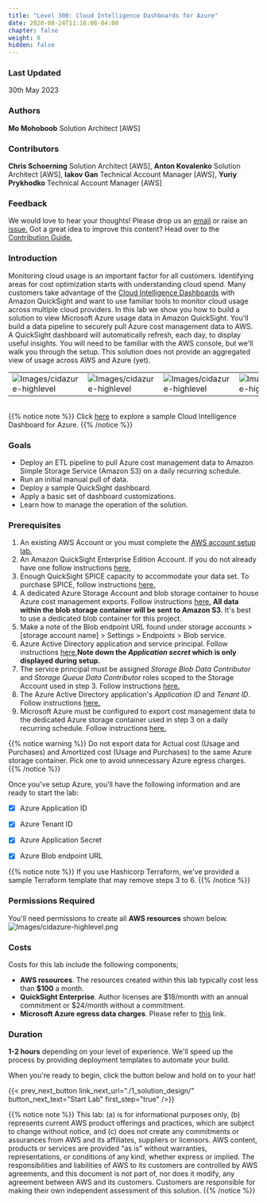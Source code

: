 ```yaml
---
title: "Level 300: Cloud Intelligence Dashboards for Azure"
date: 2020-08-24T11:16:08-04:00
chapter: false
weight: 8
hidden: false
---
```


### Last Updated

30th May 2023

### Authors

**Mo Mohoboob** Solution Architect [AWS]

### Contributors
**Chris Schoerning** Solution Architect [AWS], **Anton Kovalenko** Solution Architect [AWS], **Iakov Gan** Technical Account Manager [AWS], **Yuriy Prykhodko** Technical Account Manager [AWS]

### Feedback

We would love to hear your thoughts! Please drop us an [email](mailto:cloud-intelligence-dashboards@amazon.com) or raise an [issue.](/contributing/02_reportingbugs/) Got a great idea to improve this content? Head over to the [Contribution Guide.](/contributing/)

### Introduction
Monitoring cloud usage is an important factor for all customers. Identifying areas for cost optimization starts with understanding cloud spend. Many customers take advantage of the [Cloud Intelligence Dashboards](/cost/200_labs/200_cloud_intelligence/) with Amazon QuickSight and want to use familiar tools to monitor cloud usage across multiple cloud providers. In this lab we show you how to build a solution to view Microsoft Azure usage data in Amazon QuickSight. You'll build a data pipeline to securely pull Azure cost management data to AWS. A QuickSight dashboard will automatically refresh, each day, to display useful insights. You will need to be familiar with the AWS console, but we'll walk you through the setup. This solution does not provide an aggregated view of usage across AWS and Azure (yet).

| | | | |
|-|-|-|-|
|![Images/cidazure-highlevel](/Cost/300_Cloud_Intelligence_Dashboard_for_Azure/Images/cidazure-dashboard-1.png?width=500px)|![Images/cidazure-highlevel](/Cost/300_Cloud_Intelligence_Dashboard_for_Azure/Images/cidazure-dashboard-2.png?width=500px)|![Images/cidazure-highlevel](/Cost/300_Cloud_Intelligence_Dashboard_for_Azure/Images/cidazure-dashboard-3.png?width=500px)|![Images/cidazure-highlevel](/Cost/300_Cloud_Intelligence_Dashboard_for_Azure/Images/cidazure-dashboard-4.png?width=500px)|

| | | | |
|-|-|-|-|

{{% notice note %}}
Click [here](https://d1s0yx3p3y3rah.cloudfront.net/anonymous-embed?dashboard=cid-for-azure) to explore a sample Cloud Intelligence Dashboard for Azure.
{{% /notice %}}

### Goals

* Deploy an ETL pipeline to pull Azure cost management data to Amazon Simple Storage Service (Amazon S3) on a daily recurring schedule.
* Run an initial manual pull of data.
* Deploy a sample QuickSight dashboard.
* Apply a basic set of dashboard customizations.
* Learn how to manage the operation of the solution.

### Prerequisites

1. An existing AWS Account or you must complete the [AWS account setup lab.](/cost/100_labs/100_1_aws_account_setup/)
2. An Amazon QuickSight Enterprise Edition Account. If you do not already have one follow instructions [here.](https://aws.amazon.com/premiumsupport/knowledge-center/quicksight-enterprise-account/)
3. Enough QuickSight SPICE capacity to accommodate your data set. To purchase SPICE, follow instructions [here.](https://docs.aws.amazon.com/quicksight/latest/user/managing-spice-capacity.html#spice-capacity-purchasing)
4. A dedicated Azure Storage Account and blob storage container to house Azure cost management exports. Follow instructions [here.](https://learn.microsoft.com/en-us/azure/storage/common/storage-account-create?tabs=azure-portal) **All data within the blob storage container will be sent to Amazon S3**. It's best to use a dedicated blob container for this project.
5. Make a note of the Blob endpoint URL found under storage accounts > [storage account name] > Settings > Endpoints > Blob service.
6. Azure Active Directory application and service principal. Follow instructions [here.](https://learn.microsoft.com/en-us/azure/active-directory/develop/howto-create-service-principal-portal)**Note down the *Application secret* which is only displayed during setup.**
7. The service principal must be assigned *Storage Blob Data Contributor* and *Storage Queue Data Contributor* roles scoped to the Storage Account used in step 3. Follow instructions [here.](https://learn.microsoft.com/en-us/azure/storage/blobs/assign-azure-role-data-access?tabs=portal)
8. The Azure Active Directory application's *Application ID* and *Tenant ID*. Follow instructions [here.](https://learn.microsoft.com/en-us/azure/active-directory/develop/howto-create-service-principal-portal#sign-in-to-the-application)
9. Microsoft Azure must be configured to export cost management data to the dedicated Azure storage container used in step 3 on a daily recurring schedule. Follow instructions [here.](https://learn.microsoft.com/en-us/azure/cost-management-billing/costs/tutorial-export-acm-data?tabs=azure-portal)

{{% notice warning %}}
Do not export data for Actual cost (Usage and Purchases) and Amortized cost (Usage and Purchases) to the same Azure storage container. Pick one to avoid unnecessary Azure egress charges.
{{% /notice %}} 

Once you've setup Azure, you'll have the following information and are ready to start the lab:

- [x] Azure Application ID
- [x] Azure Tenant ID
- [x] Azure Application Secret
- [x] Azure Blob endpoint URL


{{% notice note %}}
If you use Hashicorp Terraform, we've provided a sample Terraform template that may remove steps 3 to 6.
{{% /notice %}} 

### Permissions Required

You'll need permissions to create all **AWS resources** shown below.
![Images/cidazure-highlevel.png](/Cost/300_Cloud_Intelligence_Dashboard_for_Azure/Images/cidazure-highlevel.png)

### Costs

Costs for this lab include the following components;

* **AWS resources**. The resources created within this lab typically cost less than **$100** a month. 
* **QuickSight Enterprise**. Author licenses are $18/month with an annual commitment or $24/month without a commitment.
* **Microsoft Azure egress data charges**. Please refer to [this](https://azure.microsoft.com/en-us/pricing/details/bandwidth/) link.

### Duration

**1-2 hours** depending on your level of experience. We'll speed up the process by providing deployment templates to automate your build.

When you're ready to begin, click the button below and hold on to your hat!

{{< prev_next_button link_next_url="./1_solution_design/" button_next_text="Start Lab" first_step="true" />}}

{{% notice note %}}
 This lab: (a) is for informational purposes only, (b) represents current AWS product offerings and practices, which are subject to change without notice, and (c) does not create any commitments or assurances from AWS and its affiliates, suppliers or licensors. AWS content, products or services are provided “as is” without warranties, representations, or conditions of any kind, whether express or implied. The responsibilities and liabilities of AWS to its customers are controlled by AWS agreements, and this document is not part of, nor does it modify, any agreement between AWS and its customers. Customers are responsible for making their own independent assessment of this solution.
{{% /notice %}}